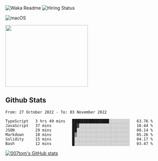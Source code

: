![Waka Readme](https://github.com/007tom/007tom/workflows/Waka%20Readme/badge.svg)
![Hiring Status](https://img.shields.io/badge/Hireable-true-green)
<!-- ### Hi there 👋🏿 -->

<!--
**007tom/007tom** is a ✨ _special_ ✨ repository because its `README.md` (this file) appears on your GitHub profile.

Here are some ideas to get you started:
-->

<!--
- 🔭 I’m currently working on [SoftMaple](https://github.com/SoftMaple):
-->

<!-- - 🌱 I’m currently learning ...  -->
<!-- - 👯 I’m looking for ... -->
<!-- - 🤔 I’m looking for help with Javascript AST or Parser ... -->
<!-- - 💬 Ask me about ... -->
<!-- - 📫 How to reach me: ... -->
<!-- - 😄 Pronouns: ... -->
<!-- - ⚡ Fun fact: ... -->
<!--
-->

![macOS](https://img.shields.io/badge/Macbook%20Pro-Monterey%20%7C%2013--inch%20%7C%2016%20GB%20%7C%202020-%23000000?style=flat&logo=apple&logoColor=%23ffffff)

<img src="https://user-images.githubusercontent.com/31362988/165692768-690ffd03-1b8b-4d1b-92ea-bc7e60ebd043.png" width=256 height=192 />

## Github Stats

<!--START_SECTION:waka-->

```text
From: 27 October 2022 - To: 03 November 2022

TypeScript   3 hrs 49 mins   ████████████████░░░░░░░░░   63.76 %
JavaScript   37 mins         ██▓░░░░░░░░░░░░░░░░░░░░░░   10.44 %
JSON         29 mins         ██░░░░░░░░░░░░░░░░░░░░░░░   08.14 %
Markdown     18 mins         █▒░░░░░░░░░░░░░░░░░░░░░░░   05.26 %
Solidity     15 mins         █░░░░░░░░░░░░░░░░░░░░░░░░   04.17 %
Bash         12 mins         █░░░░░░░░░░░░░░░░░░░░░░░░   03.47 %
```

<!--END_SECTION:waka-->


[![007tom's GitHub stats](https://github-readme-stats.vercel.app/api?username=zhyd1997&count_private=true&show_icons=true&theme=react)
](https://github.com/anuraghazra/github-readme-stats)
